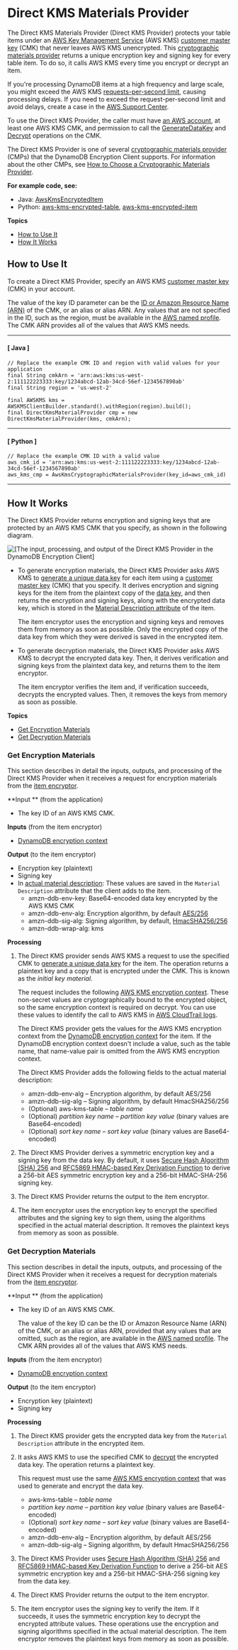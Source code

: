 # Direct KMS Materials Provider<a name="direct-kms-provider"></a>

The Direct KMS Materials Provider \(Direct KMS Provider\) protects your table items under an [AWS Key Management Service](http://docs.aws.amazon.com/kms/latest/developerguide/) \(AWS KMS\) [customer master key](http://docs.aws.amazon.com/kms/latest/developerguide/concepts.html#master_keys) \(CMK\) that never leaves AWS KMS unencrypted\. This [cryptographic materials provider](concepts.md#concept-material-provider) returns a unique encryption key and signing key for every table item\. To do so, it calls AWS KMS every time you encrypt or decrypt an item\.

If you're processing DynamoDB items at a high frequency and large scale, you might exceed the AWS KMS [requests\-per\-second limit](http://docs.aws.amazon.com/kms/latest/developerguide/limits.html#requests-per-second), causing processing delays\. If you need to exceed the request\-per\-second limit and avoid delays, create a case in the [AWS Support Center](https://console.aws.amazon.com/support/home)\. 

To use the Direct KMS Provider, the caller must have [an AWS account](https://aws.amazon.com/premiumsupport/knowledge-center/create-and-activate-aws-account/), at least one AWS KMS CMK, and permission to call the [GenerateDataKey](http://docs.aws.amazon.com/kms/latest/APIReference/API_GenerateDataKey.html) and [Decrypt](http://docs.aws.amazon.com/kms/latest/APIReference/API_Decrypt.html) operations on the CMK\. 

The Direct KMS Provider is one of several [cryptographic materials provider](concepts.md#concept-material-provider) \(CMPs\) that the DynamoDB Encryption Client supports\. For information about the other CMPs, see [How to Choose a Cryptographic Materials Provider](crypto-materials-providers.md)\.

**For example code, see:**
+ Java: [AwsKmsEncryptedItem](https://github.com/awslabs/aws-dynamodb-encryption-java/blob/master/examples/com/amazonaws/examples/AwsKmsEncryptedItem.java)
+ Python: [aws\-kms\-encrypted\-table](https://github.com/awslabs/aws-dynamodb-encryption-python/blob/master/examples/src/aws_kms_encrypted_table.py), [aws\-kms\-encrypted\-item](https://github.com/awslabs/aws-dynamodb-encryption-python/blob/master/examples/src/aws_kms_encrypted_item.py)

**Topics**
+ [How to Use It](#provider-kms-how-to-use)
+ [How It Works](#provider-kms-how-it-works)

## How to Use It<a name="provider-kms-how-to-use"></a>

To create a Direct KMS Provider, specify an AWS KMS [customer master key](http://docs.aws.amazon.com/kms/latest/developerguide/concepts.html#master_keys) \(CMK\) in your account\.

The value of the key ID parameter can be the [ID or Amazon Resource Name \(ARN\)](http://docs.aws.amazon.com/kms/latest/developerguide/viewing-keys.html#find-cmk-id-arn) of the CMK, or an alias or alias ARN\. Any values that are not specified in the ID, such as the region, must be available in the [AWS named profile](https://docs.aws.amazon.com/cli/latest/userguide/cli-multiple-profiles.html)\. The CMK ARN provides all of the values that AWS KMS needs\.

------
#### [ Java ]

```
// Replace the example CMK ID and region with valid values for your application
final String cmkArn = 'arn:aws:kms:us-west-2:111122223333:key/1234abcd-12ab-34cd-56ef-1234567890ab'
final String region = 'us-west-2'
      
final AWSKMS kms = AWSKMSClientBuilder.standard().withRegion(region).build();
final DirectKmsMaterialProvider cmp = new DirectKmsMaterialProvider(kms, cmkArn);
```

------
#### [ Python ]

```
// Replace the example CMK ID with a valid value
aws_cmk_id = 'arn:aws:kms:us-west-2:111122223333:key/1234abcd-12ab-34cd-56ef-1234567890ab'
aws_kms_cmp = AwsKmsCryptographicMaterialsProvider(key_id=aws_cmk_id)
```

------

## How It Works<a name="provider-kms-how-it-works"></a>

The Direct KMS Provider returns encryption and signing keys that are protected by an AWS KMS CMK that you specify, as shown in the following diagram\.

![\[The input, processing, and output of the Direct KMS Provider in the DynamoDB Encryption Client\]](http://docs.aws.amazon.com/dynamodb-encryption-client/latest/devguide/images/directKMS.png)
+ To generate encryption materials, the Direct KMS Provider asks AWS KMS to [generate a unique data key](http://docs.aws.amazon.com/kms/latest/APIReference/API_GenerateDataKey.html) for each item using a [customer master key](http://docs.aws.amazon.com/kms/latest/developerguide/concepts.html#master_keys) \(CMK\) that you specify\. It derives encryption and signing keys for the item from the plaintext copy of the [data key](http://docs.aws.amazon.com/kms/latest/developerguide/concepts.html#data-keys), and then returns the encryption and signing keys, along with the encrypted data key, which is stored in the [Material Description attribute](concepts.md#material-description) of the item\. 

  The item encryptor uses the encryption and signing keys and removes them from memory as soon as possible\. Only the encrypted copy of the data key from which they were derived is saved in the encrypted item\.
+ To generate decryption materials, the Direct KMS Provider asks AWS KMS to decrypt the encrypted data key\. Then, it derives verification and signing keys from the plaintext data key, and returns them to the item encryptor\.

  The item encryptor verifies the item and, if verification succeeds, decrypts the encrypted values\. Then, it removes the keys from memory as soon as possible\.

**Topics**
+ [Get Encryption Materials](#direct-kms-get-encryption-materials)
+ [Get Decryption Materials](#direct-kms-get-decryption-materials)

### Get Encryption Materials<a name="direct-kms-get-encryption-materials"></a>

This section describes in detail the inputs, outputs, and processing of the Direct KMS Provider when it receives a request for encryption materials from the [item encryptor](concepts.md#item-encryptor)\.

**Input ** \(from the application\)
+ The key ID of an AWS KMS CMK\. 

**Inputs** \(from the item encryptor\)
+ [DynamoDB encryption context](concepts.md#encryption-context)

**Output** \(to the item encryptor\)
+ Encryption key \(plaintext\)
+ Signing key
+ In [actual material description](concepts.md#material-description): These values are saved in the `Material Description` attribute that the client adds to the item\.
  + amzn\-ddb\-env\-key: Base64\-encoded data key encrypted by the AWS KMS CMK
  + amzn\-ddb\-env\-alg: Encryption algorithm, by default [AES/256](https://csrc.nist.gov/projects/cryptographic-standards-and-guidelines/archived-crypto-projects/aes-development)
  + amzn\-ddb\-sig\-alg: Signing algorithm, by default, [HmacSHA256/256](https://en.wikipedia.org/wiki/HMAC)
  + amzn\-ddb\-wrap\-alg: kms

**Processing**

1. The Direct KMS provider sends AWS KMS a request to use the specified CMK to [generate a unique data key](https://alpha-docs-aws.amazon.com/kms/latest/APIReference/API_GenerateDataKey.html) for the item\. The operation returns a plaintext key and a copy that is encrypted under the CMK\. This is known as the *initial key material*\.

   The request includes the following [AWS KMS encryption context](https://alpha-docs-aws.amazon.com/kms/latest/developerguide/concepts.html#encrypt_context)\. These non\-secret values are cryptographically bound to the encrypted object, so the same encryption context is required on decrypt\. You can use these values to identify the call to AWS KMS in [AWS CloudTrail logs](https://alpha-docs-aws.amazon.com/kms/latest/developerguide/monitoring-overview.html)\.

   The Direct KMS provider gets the values for the AWS KMS encryption context from the [DynamoDB encryption context](concepts.md#encryption-context) for the item\. If the DynamoDB encryption context doesn't include a value, such as the table name, that name\-value pair is omitted from the AWS KMS encryption context\.

   The Direct KMS Provider adds the following fields to the actual material description:
   + amzn\-ddb\-env\-alg – Encryption algorithm, by default AES/256
   + amzn\-ddb\-sig\-alg – Signing algorithm, by default HmacSHA256/256
   + \(Optional\) aws\-kms\-table – *table name*
   + \(Optional\) *partition key name* – *partition key value* \(binary values are Base64\-encoded\)
   + \(Optional\) *sort key name* – *sort key value* \(binary values are Base64\-encoded\)

1. The Direct KMS Provider derives a symmetric encryption key and a signing key from the data key\. By default, it uses [Secure Hash Algorithm \(SHA\) 256](https://en.wikipedia.org/wiki/SHA-2) and [RFC5869 HMAC\-based Key Derivation Function](https://tools.ietf.org/html/rfc5869) to derive a 256\-bit AES symmetric encryption key and a 256\-bit HMAC\-SHA\-256 signing key\. 

1. The Direct KMS Provider returns the output to the item encryptor\.

1. The item encryptor uses the encryption key to encrypt the specified attributes and the signing key to sign them, using the algorithms specified in the actual material description\. It removes the plaintext keys from memory as soon as possible\.

### Get Decryption Materials<a name="direct-kms-get-decryption-materials"></a>

This section describes in detail the inputs, outputs, and processing of the Direct KMS Provider when it receives a request for decryption materials from the [item encryptor](concepts.md#item-encryptor)\.

**Input ** \(from the application\)
+ The key ID of an AWS KMS CMK\. 

  The value of the key ID can be the ID or Amazon Resource Name \(ARN\) of the CMK, or an alias or alias ARN, provided that any values that are omitted, such as the region, are available in the [AWS named profile](https://docs.aws.amazon.com/cli/latest/userguide/cli-multiple-profiles.html)\. The CMK ARN provides all of the values that AWS KMS needs\.

**Inputs** \(from the item encryptor\)
+ [DynamoDB encryption context](concepts.md#encryption-context)

**Output** \(to the item encryptor\)
+ Encryption key \(plaintext\)
+ Signing key

**Processing**

1. The Direct KMS provider gets the encrypted data key from the `Material Description` attribute in the encrypted item\. 

1. It asks AWS KMS to use the specified CMK to [decrypt](https://alpha-docs-aws.amazon.com/kms/latest/APIReference/API_GenerateDataKey.html) the encrypted data key\. The operation returns a plaintext key\.

   This request must use the same [AWS KMS encryption context](https://alpha-docs-aws.amazon.com/kms/latest/developerguide/concepts.html#encrypt_context) that was used to generate and encrypt the data key\.
   + aws\-kms\-table – *table name*
   + *partition key name* – *partition key value* \(binary values are Base64\-encoded\)
   + \(Optional\) *sort key name* – *sort key value* \(binary values are Base64\-encoded\)
   + amzn\-ddb\-env\-alg – Encryption algorithm, by default AES/256
   + amzn\-ddb\-sig\-alg – Signing algorithm, by default HmacSHA256/256

1. The Direct KMS Provider uses [Secure Hash Algorithm \(SHA\) 256](https://en.wikipedia.org/wiki/SHA-2) and [RFC5869 HMAC\-based Key Derivation Function](https://tools.ietf.org/html/rfc5869) to derive a 256\-bit AES symmetric encryption key and a 256\-bit HMAC\-SHA\-256 signing key from the data key\. 

1. The Direct KMS Provider returns the output to the item encryptor\.

1. The item encryptor uses the signing key to verify the item\. If it succeeds, it uses the symmetric encryption key to decrypt the encrypted attribute values\. These operations use the encryption and signing algorithms specified in the actual material description\. The item encryptor removes the plaintext keys from memory as soon as possible\.